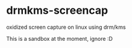 # drmkms-screencap
oxidized screen capture on linux using drm/kms

This is a sandbox at the moment, ignore :D
